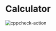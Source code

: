 # Calculator

![cppcheck-action](https://github.com/99002674/Calculator/workflows/cppcheck-action/badge.svg?branch=main)

